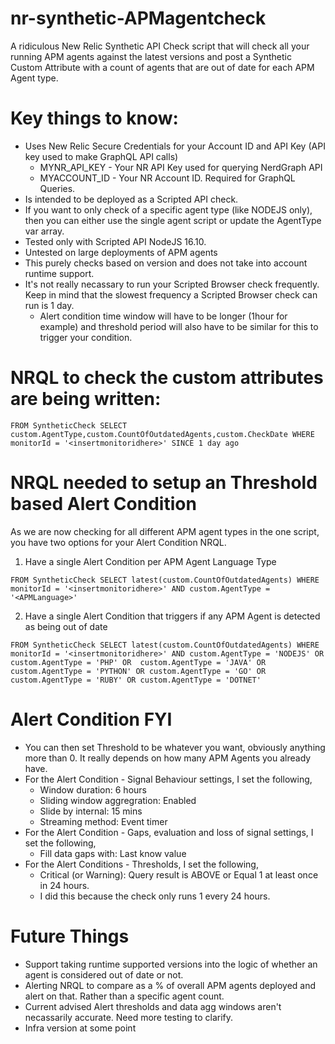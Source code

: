 # nr-synthetic-APMagentcheck
A ridiculous New Relic Synthetic API Check script that will check all your running APM agents against the latest versions and post a Synthetic Custom Attribute with a count of agents that are out of date for each APM Agent type. 

# Key things to know: 

* Uses New Relic Secure Credentials for your Account ID and API Key (API key used to make GraphQL API calls)
  * MYNR_API_KEY - Your NR API Key used for querying NerdGraph API
  * MYACCOUNT_ID - Your NR Account ID. Required for GraphQL Queries. 
* Is intended to be deployed as a Scripted API check.
* If you want to only check of a specific agent type (like NODEJS only), then you can either use the single agent script or update the AgentType var array. 
* Tested only with Scripted API NodeJS 16.10.
* Untested on large deployments of APM agents
* This purely checks based on version and does not take into account runtime support.
* It's not really necassary to run your Scripted Browser check frequently. Keep in mind that the slowest frequency a Scripted Browser check can run is 1 day.
  * Alert condition time window will have to be longer (1hour for example) and threshold period will also have to be similar for this to trigger your condition.

# NRQL to check the custom attributes are being written: 

`FROM SyntheticCheck SELECT custom.AgentType,custom.CountOfOutdatedAgents,custom.CheckDate WHERE monitorId = '<insertmonitoridhere>' SINCE 1 day ago`

# NRQL needed to setup an Threshold based Alert Condition
As we are now checking for all different APM agent types in the one script, you have two options for your Alert Condition NRQL. 

1. Have a single Alert Condition per APM Agent Language Type 

`FROM SyntheticCheck SELECT latest(custom.CountOfOutdatedAgents) WHERE monitorId = '<insertmonitoridhere>' AND custom.AgentType = '<APMLanguage>'`

2. Have a single Alert Condition that triggers if any APM Agent is detected as being out of date

`FROM SyntheticCheck SELECT latest(custom.CountOfOutdatedAgents) WHERE monitorId = '<insertmonitoridhere>' AND custom.AgentType = 'NODEJS' OR custom.AgentType = 'PHP' OR  custom.AgentType = 'JAVA' OR custom.AgentType = 'PYTHON' OR custom.AgentType = 'GO' OR custom.AgentType = 'RUBY' OR custom.AgentType = 'DOTNET'`

# Alert Condition FYI 
* You can then set Threshold to be whatever you want, obviously anything more than 0. It really depends on how many APM Agents you already have.
* For the Alert Condition - Signal Behaviour settings, I set the following,
  * Window duration: 6 hours
  * Sliding window aggregration: Enabled
  * Slide by internal: 15 mins
  * Streaming method: Event timer
* For the Alert Condition - Gaps, evaluation and loss of signal settings, I set the following,
  * Fill data gaps with: Last know value
* For the Alert Conditions - Thresholds, I set the following,
  * Critical (or Warning): Query result is ABOVE or Equal 1 at least once in 24 hours.
  * I did this because the check only runs 1 every 24 hours.  

# Future Things
- Support taking runtime supported versions into the logic of whether an agent is considered out of date or not.
- Alerting NRQL to compare as a % of overall APM agents deployed and alert on that. Rather than a specific agent count.
- Current advised Alert thresholds and data agg windows aren't necassarily accurate. Need more testing to clarify.
- Infra version at some point
